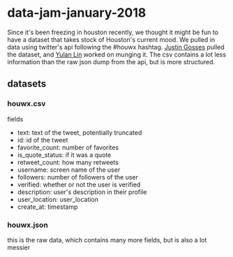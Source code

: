 # data-jam-january-2018

Since it's been freezing in houston recently, we thought it might be fun to have a dataset that takes stock of Houston's current mood. We pulled in data using twitter's api following the #houwx hashtag. [Justin Gosses](https://twitter.com/JustinGosses) pulled the dataset, and [Yulan Lin](https://twitter.com/y3l2n) worked on munging it. The csv contains a lot less information than the raw json dump from the api, but is more structured.


## datasets

### houwx.csv
fields

- text: text of the tweet, potentially truncated
- id: id of the tweet
- favorite_count: number of favorites
- is_quote_status: if it was a quote
- retweet_count: how many retweets
- username: screen name of the user
- followers: number of followers of the user
- verified: whether or not the user is verified
- description: user's description in their profile
- user_location: user_location
- create_at: timestamp

### houwx.json
this is the raw data, which contains many more fields, but is also a lot messier
